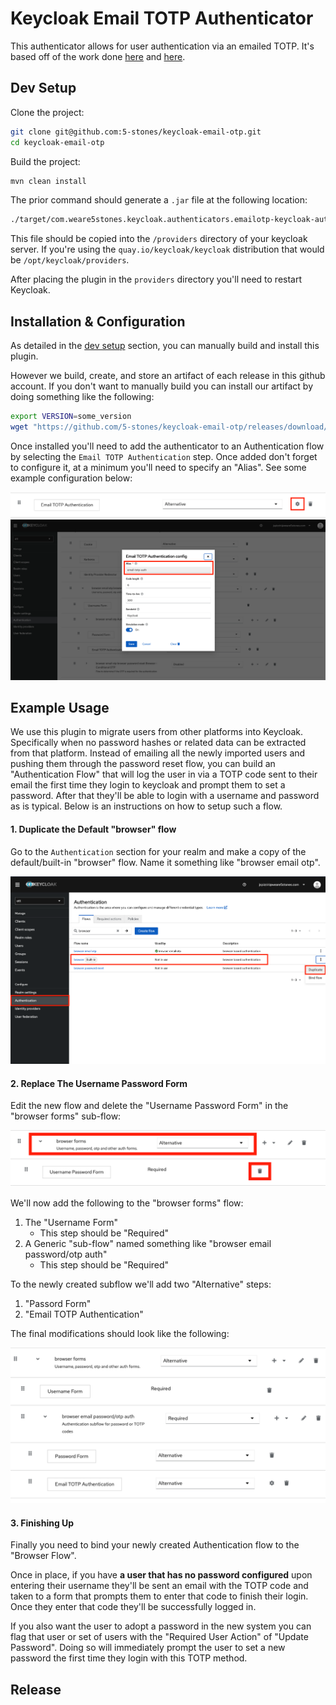 # Keycloak Email TOTP Authenticator

This authenticator allows for user authentication via an emailed TOTP. It's
based off of the work done [here]( https://github.com/dasniko/keycloak-2fa-sms-authenticator)
and [here](https://gitlab.com/niroj.adhikary/keycloak-email-otp/-/tree/master).

## Dev Setup

Clone the project:

```sh
git clone git@github.com:5-stones/keycloak-email-otp.git
cd keycloak-email-otp
```

Build the project:

```sh
mvn clean install
```

The prior command should generate a `.jar` file at the following location:

```sh
./target/com.weare5stones.keycloak.authenticators.emailotp-keycloak-authenticators-emailotp-[VERSION_NUMBER].jar
```

This file should be copied into the `/providers` directory of your keycloak
server. If you're using the `quay.io/keycloak/keycloak` distribution that would
be `/opt/keycloak/providers`.

After placing the plugin in the `providers` directory you'll need to restart
Keycloak.

## Installation & Configuration

As detailed in the [dev setup](#dev-setup) section, you can manually build and
install this plugin.

However we build, create, and store an artifact of each release in this github
account. If you don't want to manually build you can install our artifact by
doing something like the following:

```sh
export VERSION=some_version
wget "https://github.com/5-stones/keycloak-email-otp/releases/download/v$VERSION/com.weare5stones.keycloak.authenticators.emailotp-keycloak-authenticators-emailotp-$VERSION.jar"
```

Once installed you'll need to add the authenticator to an Authentication flow
by selecting the `Email TOTP Authentication` step. Once added don't forget
to configure it, at a minimum you'll need to specify an "Alias". See some example
configuration below:

![Configure 1](https://raw.githubusercontent.com/5-stones/keycloak-email-otp/main/docs/configure-1.png)
![Configure 2](https://raw.githubusercontent.com/5-stones/keycloak-email-otp/main/docs/configure-2.png)

## Example Usage

We use this plugin to migrate users from other platforms into Keycloak.
Specifically when no password hashes or related data can be extracted from that
platform. Instead of emailing all the newly imported users and pushing them
through the password reset flow, you can build an "Authentication Flow" that
will log the user in via a TOTP code sent to their email the first time they
login to keycloak and prompt them to set a password. After that they'll be able
to login with a username and password as is typical. Below is an instructions
on how to setup such a flow.

#### 1. Duplicate the Default "browser" flow

Go to the `Authentication` section for your realm and make a copy of the
default/built-in "browser" flow. Name it something like "browser email otp".

![Example 1](https://raw.githubusercontent.com/5-stones/keycloak-email-otp/main//docs/example-1.png)

#### 2. Replace The Username Password Form

Edit the new flow and delete the "Username Password Form" in the "browser forms"
sub-flow:

![Example 2](https://raw.githubusercontent.com/5-stones/keycloak-email-otp/main//docs/example-2.png)

We'll now add the following to the "browser forms" flow:

1. The "Username Form"
	- This step should be "Required"
2. A Generic "sub-flow" named something like "browser email password/otp auth"
	- This step should be "Required"

To the newly created subflow we'll add two "Alternative" steps:

1. "Passord Form"
2. "Email TOTP Authentication"

The final modifications should look like the following:

![Example 3](https://raw.githubusercontent.com/5-stones/keycloak-email-otp/main//docs/example-3.png)

#### 3. Finishing Up

Finally you need to bind your newly created Authentication flow to the "Browser Flow".

Once in place, if you have **a user that has no password configured** upon
entering their username they'll be sent an email with the TOTP code and
taken to a form that prompts them to enter that code to finish their login. Once
they enter that code they'll be successfully logged in.

If you also want the user to adopt a password in the new system you can flag
that user or set of users with the "Required User Action" of "Update Password".
Doing so will immediately prompt the user to set a new password the first time
they login with this TOTP method.

## Release
